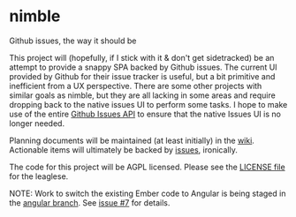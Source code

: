 nimble
======

Github issues, the way it should be


This project will (hopefully, if I stick with it & don't get sidetracked) be an attempt to provide a snappy SPA backed by Github issues.  The current UI provided by Github for their issue tracker is useful, but a bit primitive and inefficient from a UX perspective.  There are some other projects with similar goals as nimble, but they are all lacking in some areas and require dropping back to the native issues UI to perform some tasks.  I hope to make use of the entire [Github Issues API][api] to ensure that the native Issues UI is no longer needed.

Planning documents will be maintained (at least initially) in the [wiki][wiki].  Actionable items will ultimately be backed by [issues][issues], ironically.

The code for this project will be AGPL licensed.  Please see the [LICENSE file][license] for the leaglese.  


NOTE: Work to switch the existing Ember code to Angular is being staged in the [angular branch][angular].  See [issue #7][7] for details.

[7]: https://github.com/rnicholus/nimble/issues/7
[angular]: https://github.com/rnicholus/nimble/tree/angular
[api]: http://developer.github.com/v3/issues/
[license]: LICENSE
[issues]: https://github.com/garstasio/nimble/issues
[wiki]: https://github.com/garstasio/nimble/wiki
